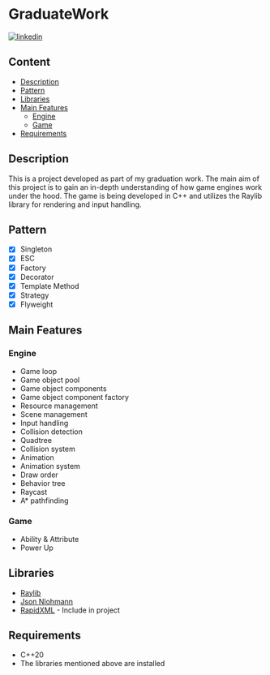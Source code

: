 GraduateWork
============

[![linkedin](https://img.shields.io/badge/linkedin-0A66C2?style=for-the-badge&logo=linkedin&logoColor=white)](https://www.linkedin.com/in/sasha-zoshchuk-b62705186/)

## Content

- [Description](#description)
- [Pattern](#pattern)
- [Libraries](#libraries)
- [Main Features](#main-features)
    - [Engine](#engine)
    - [Game](#game)
- [Requirements](#requirements)

## Description

This is a project developed as part of my graduation work. The main aim of this project is to gain an in-depth
understanding of how game engines work under the hood. The game is being developed in C++ and utilizes the Raylib
library for rendering and input handling.

## Pattern

- [x] Singleton
- [x] ESC
- [x] Factory
- [x] Decorator
- [x] Template Method
- [x] Strategy
- [x] Flyweight

## Main Features

### Engine

- Game loop
- Game object pool
- Game object components
- Game object component factory
- Resource management
- Scene management
- Input handling
- Collision detection
- Quadtree
- Collision system
- Animation
- Animation system
- Draw order
- Behavior tree
- Raycast
- A* pathfinding

### Game

- Ability & Attribute
- Power Up

## Libraries

+ [Raylib](https://www.raylib.com/)
+ [Json Nlohmann](https://github.com/nlohmann/json)
+ [RapidXML](https://rapidxml.sourceforge.net/) - Include in project

## Requirements

* C++20
* The libraries mentioned above are installed
